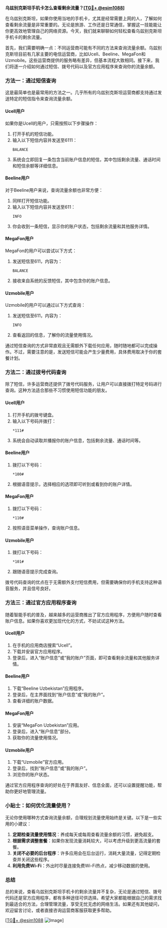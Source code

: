 **乌兹别克斯坦手机卡怎么查看剩余流量？[[TG💪+ @esim1088](https://t.me/s/esim1088)]**

在乌兹别克斯坦，如果你使用当地的手机卡，尤其是经常需要上网的人，了解如何查看剩余流量是非常重要的。无论是旅游、工作还是日常通信，掌握这一技能能让你更高效地管理自己的网络资源。今天，我们就来聊聊如何轻松查看乌兹别克斯坦手机卡的剩余流量。

首先，我们需要明确一点：不同运营商可能有不同的方法来查询流量余额。乌兹别克斯坦目前有几家主要的电信运营商，比如Ucell、Beeline、MegaFon和Uzmobile。这些运营商提供的服务略有差异，但基本流程大致相同。接下来，我们将逐一介绍如何通过短信、拨号代码以及官方应用程序来查询你的流量余额。

### 方法一：通过短信查询

这是最简单也是最常用的方法之一。几乎所有的乌兹别克斯坦运营商都支持通过发送特定的短信指令来查询流量余额。

#### Ucell用户
如果你是Ucell的用户，只需按照以下步骤操作：
1. 打开手机的短信功能。
2. 输入以下短信内容并发送至6111：
   ```
   BALANCE
   ```
3. 系统会立即回复一条包含当前账户信息的短信，其中包括剩余流量、通话时间和短信余额等详细信息。

#### Beeline用户
对于Beeline用户来说，查询流量余额也非常方便：
1. 同样打开短信功能。
2. 输入以下短信内容并发送至611：
   ```
   INFO
   ```
3. 你会收到一条短信，显示你的账户状态，包括剩余流量和其他服务详情。

#### MegaFon用户
MegaFon的用户可以尝试以下方式：
1. 发送短信至611，内容为：
   ```
   BALANCE
   ```
2. 接收来自系统的反馈短信，其中包含你的账户信息。

#### Uzmobile用户
Uzmobile的用户可以通过以下方式查询：
1. 发送短信至611，内容为：
   ```
   INFO
   ```
2. 查看返回的信息，了解你的流量使用情况。

通过短信查询的方式非常直观且无需额外下载任何应用，随时随地都可以完成操作。不过，需要注意的是，发送短信可能会产生少量费用，具体费用取决于你的套餐计划。

### 方法二：通过拨号代码查询

除了短信，许多运营商还提供了拨号代码服务，让用户可以直接拨打特定号码进行查询。这种方法适合那些不习惯使用短信功能的朋友。

#### Ucell用户
1. 打开手机的拨号键盘。
2. 输入以下号码并拨打：
   ```
   *111#
   ```
3. 系统会自动读取并播报你的账户信息，包括剩余流量、通话时间等。

#### Beeline用户
1. 拨打以下号码：
   ```
   *100#
   ```
2. 根据语音提示，选择相应的选项即可听到或看到你的账户详情。

#### MegaFon用户
1. 拨打以下号码：
   ```
   *110#
   ```
2. 按照语音菜单操作，查询账户信息。

#### Uzmobile用户
1. 拨打以下号码：
   ```
   *101#
   ```
2. 跟随语音提示完成查询。

拨号代码查询的优点在于无需额外支付短信费用，但需要确保你的手机支持这种语音服务，并且信号良好。

### 方法三：通过官方应用程序查询

随着智能手机的普及，越来越多的运营商推出了官方应用程序，方便用户随时查看账户信息。如果你喜欢更加现代化的方式，不妨试试这种方法。

#### Ucell用户
1. 在手机的应用商店搜索“Ucell”。
2. 下载并安装官方应用程序。
3. 登录后，进入“账户信息”或“我的账户”页面，即可查看剩余流量和其他服务详情。

#### Beeline用户
1. 下载“Beeline Uzbekistan”应用程序。
2. 登录后，在主界面找到“账户信息”或“我的账户”。
3. 查看详细的账户数据。

#### MegaFon用户
1. 安装“MegaFon Uzbekistan”应用。
2. 登录后，进入“账户信息”部分。
3. 获取你的流量使用情况。

#### Uzmobile用户
1. 下载“Uzmobile”官方应用。
2. 登录后，找到“账户信息”或“我的账户”。
3. 浏览你的账户状态。

通过官方应用程序查询的好处在于界面友好、信息全面，还可以设置提醒功能，帮助你更好地管理流量。

### 小贴士：如何优化流量使用？

无论你使用哪种方式查询流量余额，合理规划流量使用始终是关键。以下是一些实用的小建议：

1. **定期检查流量使用情况**：养成每天或每周查看流量余额的习惯，避免超支。
2. **根据需求调整套餐**：如果你发现流量消耗较大，可以考虑升级到更高流量的套餐。
3. **关闭不必要的后台程序**：许多应用会在后台运行，消耗大量流量，记得定期检查并关闭这些程序。
4. **利用免费Wi-Fi**：外出时尽量连接免费Wi-Fi热点，减少移动数据的使用。

### 总结

总的来说，查看乌兹别克斯坦手机卡的剩余流量并不复杂，无论是通过短信、拨号代码还是官方应用程序，都有多种途径可供选择。希望大家都能根据自己的需求找到最适合的方法，合理管理流量，享受无忧无虑的网络生活。如果还有其他疑问，欢迎留言讨论，或者直接咨询运营商客服获取更多帮助。

[[TG💪+ @esim1088](https://t.me/s/esim1088) ![Image](https://i.postimg.cc/4NQfJmqS/Snipaste-2025-05-13-00-14-12.png)]